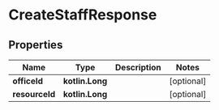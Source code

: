 
# CreateStaffResponse

## Properties
| Name | Type | Description | Notes |
| ------------ | ------------- | ------------- | ------------- |
| **officeId** | **kotlin.Long** |  |  [optional] |
| **resourceId** | **kotlin.Long** |  |  [optional] |



